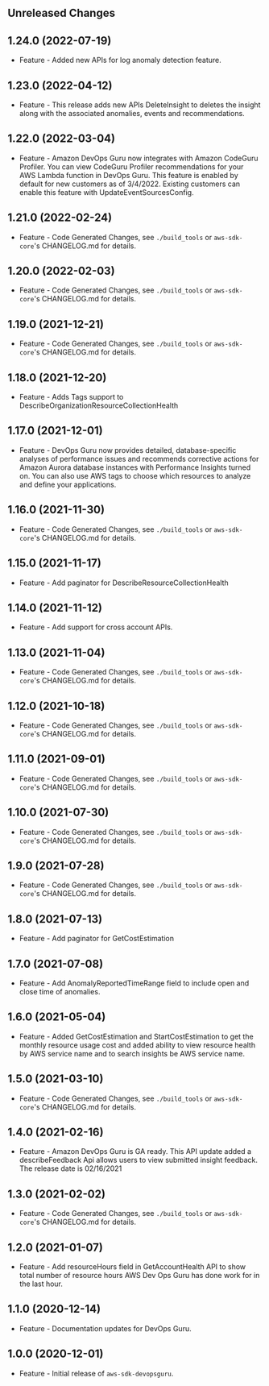 Unreleased Changes
------------------

1.24.0 (2022-07-19)
------------------

* Feature - Added new APIs for log anomaly detection feature.

1.23.0 (2022-04-12)
------------------

* Feature - This release adds new APIs DeleteInsight to deletes the insight along with the associated anomalies, events and recommendations.

1.22.0 (2022-03-04)
------------------

* Feature - Amazon DevOps Guru now integrates with Amazon CodeGuru Profiler. You can view CodeGuru Profiler recommendations for your AWS Lambda function in DevOps Guru. This feature is enabled by default for new customers as of 3/4/2022. Existing customers can enable this feature with UpdateEventSourcesConfig.

1.21.0 (2022-02-24)
------------------

* Feature - Code Generated Changes, see `./build_tools` or `aws-sdk-core`'s CHANGELOG.md for details.

1.20.0 (2022-02-03)
------------------

* Feature - Code Generated Changes, see `./build_tools` or `aws-sdk-core`'s CHANGELOG.md for details.

1.19.0 (2021-12-21)
------------------

* Feature - Code Generated Changes, see `./build_tools` or `aws-sdk-core`'s CHANGELOG.md for details.

1.18.0 (2021-12-20)
------------------

* Feature - Adds Tags support to DescribeOrganizationResourceCollectionHealth

1.17.0 (2021-12-01)
------------------

* Feature - DevOps Guru now provides detailed, database-specific analyses of performance issues and recommends corrective actions for Amazon Aurora database instances with Performance Insights turned on. You can also use AWS tags to choose which resources to analyze and define your applications.

1.16.0 (2021-11-30)
------------------

* Feature - Code Generated Changes, see `./build_tools` or `aws-sdk-core`'s CHANGELOG.md for details.

1.15.0 (2021-11-17)
------------------

* Feature - Add paginator for DescribeResourceCollectionHealth

1.14.0 (2021-11-12)
------------------

* Feature - Add support for cross account APIs.

1.13.0 (2021-11-04)
------------------

* Feature - Code Generated Changes, see `./build_tools` or `aws-sdk-core`'s CHANGELOG.md for details.

1.12.0 (2021-10-18)
------------------

* Feature - Code Generated Changes, see `./build_tools` or `aws-sdk-core`'s CHANGELOG.md for details.

1.11.0 (2021-09-01)
------------------

* Feature - Code Generated Changes, see `./build_tools` or `aws-sdk-core`'s CHANGELOG.md for details.

1.10.0 (2021-07-30)
------------------

* Feature - Code Generated Changes, see `./build_tools` or `aws-sdk-core`'s CHANGELOG.md for details.

1.9.0 (2021-07-28)
------------------

* Feature - Code Generated Changes, see `./build_tools` or `aws-sdk-core`'s CHANGELOG.md for details.

1.8.0 (2021-07-13)
------------------

* Feature - Add paginator for GetCostEstimation

1.7.0 (2021-07-08)
------------------

* Feature - Add AnomalyReportedTimeRange field to include open and close time of anomalies.

1.6.0 (2021-05-04)
------------------

* Feature - Added GetCostEstimation and StartCostEstimation to get the monthly resource usage cost and added ability to view resource health by AWS service name and to search insights be AWS service name.

1.5.0 (2021-03-10)
------------------

* Feature - Code Generated Changes, see `./build_tools` or `aws-sdk-core`'s CHANGELOG.md for details.

1.4.0 (2021-02-16)
------------------

* Feature - Amazon DevOps Guru is GA ready. This API update added a describeFeedback Api allows users to view submitted insight feedback. The release date is 02/16/2021

1.3.0 (2021-02-02)
------------------

* Feature - Code Generated Changes, see `./build_tools` or `aws-sdk-core`'s CHANGELOG.md for details.

1.2.0 (2021-01-07)
------------------

* Feature - Add resourceHours field in GetAccountHealth API to show total number of resource hours AWS Dev Ops Guru has done work for in the last hour.

1.1.0 (2020-12-14)
------------------

* Feature - Documentation updates for DevOps Guru.

1.0.0 (2020-12-01)
------------------

* Feature - Initial release of `aws-sdk-devopsguru`.

